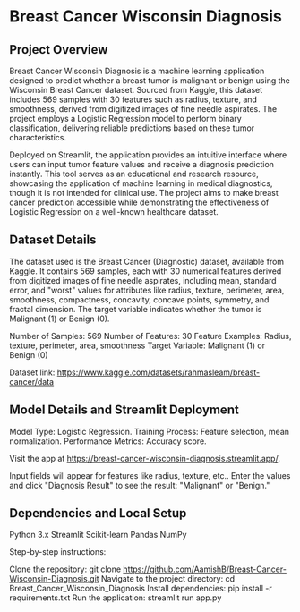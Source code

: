 # Breast Cancer Wisconsin Diagnosis

## Project Overview

Breast Cancer Wisconsin Diagnosis is a machine learning application designed to predict whether a breast tumor is malignant or benign using the Wisconsin Breast Cancer dataset. Sourced from Kaggle, this dataset includes 569 samples with 30 features such as radius, texture, and smoothness, derived from digitized images of fine needle aspirates. The project employs a Logistic Regression model to perform binary classification, delivering reliable predictions based on these tumor characteristics.

Deployed on Streamlit, the application provides an intuitive interface where users can input tumor feature values and receive a diagnosis prediction instantly. This tool serves as an educational and research resource, showcasing the application of machine learning in medical diagnostics, though it is not intended for clinical use. The project aims to make breast cancer prediction accessible while demonstrating the effectiveness of Logistic Regression on a well-known healthcare dataset.

## Dataset Details

The dataset used is the Breast Cancer (Diagnostic) dataset, available from Kaggle. It contains 569 samples, each with 30 numerical features derived from digitized images of fine needle aspirates, including mean, standard error, and "worst" values for attributes like radius, texture, perimeter, area, smoothness, compactness, concavity, concave points, symmetry, and fractal dimension. The target variable indicates whether the tumor is Malignant (1) or Benign (0).

Number of Samples: 569
Number of Features: 30
Feature Examples: Radius, texture, perimeter, area, smoothness
Target Variable: Malignant (1) or Benign (0)

Dataset link: https://www.kaggle.com/datasets/rahmasleam/breast-cancer/data

## Model Details and Streamlit Deployment

Model Type: Logistic Regression.
Training Process: Feature selection, mean normalization.
Performance Metrics: Accuracy score.

Visit the app at https://breast-cancer-wisconsin-diagnosis.streamlit.app/.

Input fields will appear for features like radius, texture, etc..
Enter the values and click "Diagnosis Result" to see the result: "Malignant" or "Benign."

## Dependencies and Local Setup

Python 3.x
Streamlit
Scikit-learn
Pandas
NumPy

Step-by-step instructions:

Clone the repository: git clone https://github.com/AamishB/Breast-Cancer-Wisconsin-Diagnosis.git
Navigate to the project directory: cd Breast_Cancer_Wisconsin_Diagnosis
Install dependencies: pip install -r requirements.txt
Run the application: streamlit run app.py
